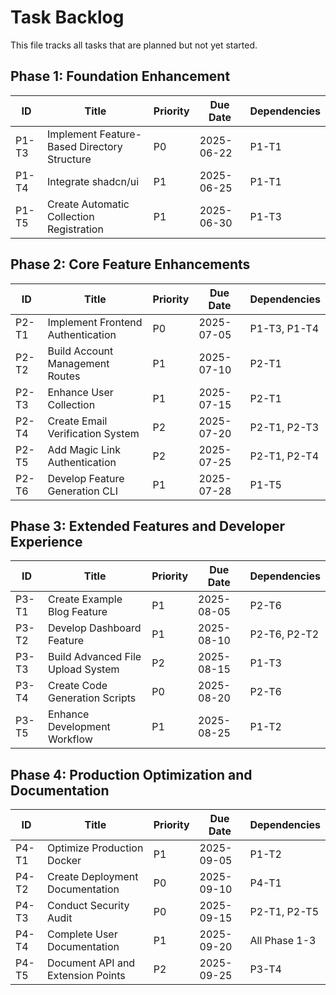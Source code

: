 # Task Backlog

This file tracks all tasks that are planned but not yet started.

## Phase 1: Foundation Enhancement

| ID | Title | Priority | Due Date | Dependencies |
|----|-------|----------|----------|-------------|
| P1-T3 | Implement Feature-Based Directory Structure | P0 | 2025-06-22 | P1-T1 |
| P1-T4 | Integrate shadcn/ui | P1 | 2025-06-25 | P1-T1 |
| P1-T5 | Create Automatic Collection Registration | P1 | 2025-06-30 | P1-T3 |

## Phase 2: Core Feature Enhancements

| ID | Title | Priority | Due Date | Dependencies |
|----|-------|----------|----------|-------------|
| P2-T1 | Implement Frontend Authentication | P0 | 2025-07-05 | P1-T3, P1-T4 |
| P2-T2 | Build Account Management Routes | P1 | 2025-07-10 | P2-T1 |
| P2-T3 | Enhance User Collection | P1 | 2025-07-15 | P2-T1 |
| P2-T4 | Create Email Verification System | P2 | 2025-07-20 | P2-T1, P2-T3 |
| P2-T5 | Add Magic Link Authentication | P2 | 2025-07-25 | P2-T1, P2-T4 |
| P2-T6 | Develop Feature Generation CLI | P1 | 2025-07-28 | P1-T5 |

## Phase 3: Extended Features and Developer Experience

| ID | Title | Priority | Due Date | Dependencies |
|----|-------|----------|----------|-------------|
| P3-T1 | Create Example Blog Feature | P1 | 2025-08-05 | P2-T6 |
| P3-T2 | Develop Dashboard Feature | P1 | 2025-08-10 | P2-T6, P2-T2 |
| P3-T3 | Build Advanced File Upload System | P2 | 2025-08-15 | P1-T3 |
| P3-T4 | Create Code Generation Scripts | P0 | 2025-08-20 | P2-T6 |
| P3-T5 | Enhance Development Workflow | P1 | 2025-08-25 | P1-T2 |

## Phase 4: Production Optimization and Documentation

| ID | Title | Priority | Due Date | Dependencies |
|----|-------|----------|----------|-------------|
| P4-T1 | Optimize Production Docker | P1 | 2025-09-05 | P1-T2 |
| P4-T2 | Create Deployment Documentation | P0 | 2025-09-10 | P4-T1 |
| P4-T3 | Conduct Security Audit | P0 | 2025-09-15 | P2-T1, P2-T5 |
| P4-T4 | Complete User Documentation | P1 | 2025-09-20 | All Phase 1-3 |
| P4-T5 | Document API and Extension Points | P2 | 2025-09-25 | P3-T4 |
